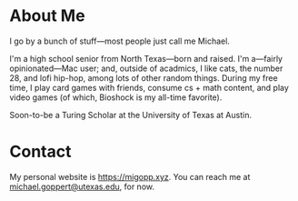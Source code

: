 # About Me

I go by a bunch of stuff—most people just call me Michael.

I'm a high school senior from North Texas—born and raised. I'm a—fairly opinionated—Mac user; and, outside of acadmics, I like cats, the number 28, and lofi hip-hop, among lots of other random things. During my free time, I play card games with friends, consume cs + math content, and play video games (of which, Bioshock is my all-time favorite).

Soon-to-be a Turing Scholar at the University of Texas at Austin.

# Contact
My personal website is <https://migopp.xyz>.
You can reach me at michael.goppert@utexas.edu, for now.
